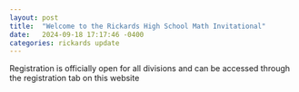 ```yaml
---
layout: post
title:  "Welcome to the Rickards High School Math Invitational"
date:   2024-09-18 17:17:46 -0400
categories: rickards update
---
```

Registration is officially open for all divisions and can be accessed through the registration tab on this website

